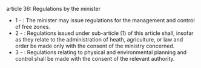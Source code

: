 article 36: Regulations by the minister

<ul>
			<li>1 - : The minister may issue regulations for the management and control of free zones. <ul>
			</ul></li>			<li>2 - : Regulations issued under sub-article (1) of this article shall, insofar as they relate to the administration of heath, agriculture, or law and order be made only with the consent of the ministry concerned. <ul>
			</ul></li>			<li>3 - : Regulations relating to physical and environmental planning and control shall be made with the consent of the relevant authority. <ul>
			</ul></li></ul>